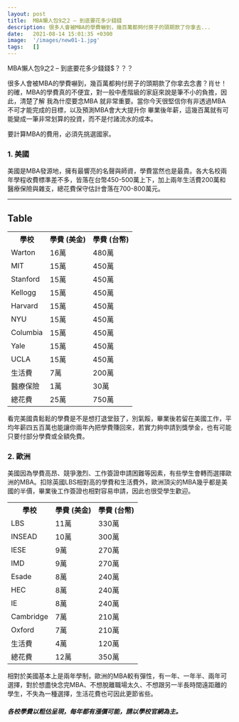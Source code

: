 ```yaml
---
layout: post
title:  MBA懶人包9之2 – 到底要花多少錢錢
description: 很多人會被MBA的學費嚇到，幾百萬都夠付房子的頭期款了你拿去...
date:   2021-08-14 15:01:35 +0300
image:  '/images/new01-1.jpg'
tags:   []
---
```

MBA懶人包9之2 – 到底要花多少錢錢$？？？

很多人會被MBA的學費嚇到，幾百萬都夠付房子的頭期款了你拿去念書？肖ㄝ！的確，MBA的學費真的不便宜，對一般中產階級的家庭來說是筆不小的負擔，因此，清楚了解 我為什麼要念MBA 就非常重要。當你今天很堅信你有非透過MBA不可才能完成的目標，以及預測MBA會大大提升你 畢業後年薪，這幾百萬就有可能變成一筆非常划算的投資，而不是付諸流水的成本。

要計算MBA的費用，必須先挑選國家。

### 1. 美國
美國是MBA發源地，擁有最響亮的名聲與師資，學費當然也是最貴。各大名校兩年學程收費標準差不多，皆落在台幣450-500萬上下，加上兩年生活費200萬和醫療保險與雜支，總花費保守估計會落在700-800萬元。

***

## Table

<div class="table-container">
  <table>
    <tr><th>學校</th><th>學費 (美金)</th><th>學費 (台幣)</th></tr>
    <tr><td>Warton</td><td>16萬</td><td>480萬</td></tr>
    <tr><td>MIT</td><td>15萬</td><td>450萬</td></tr>
    <tr><td>Stanford</td><td>15萬</td><td>450萬</td></tr>
    <tr><td>Kellogg</td><td>15萬</td><td>450萬</td></tr>
    <tr><td>Harvard</td><td>15萬</td><td>450萬</td></tr>
    <tr><td>NYU</td><td>15萬</td><td>450萬</td></tr>
    <tr><td>Columbia</td><td>15萬</td><td>450萬</td></tr>
    <tr><td>Yale</td><td>15萬</td><td>450萬</td></tr>
    <tr><td>UCLA</td><td>15萬</td><td>450萬</td></tr>
    <tr><td>生活費</td><td>7萬</td><td>200萬</td></tr>
    <tr><td>醫療保險</td><td>1萬</td><td>30萬</td></tr>
    <tr><td>總花費</td><td>25萬</td><td>750萬</td></tr>
  </table>
</div>

看完美國貴鬆鬆的學費是不是想打退堂鼓了，別氣餒，畢業後若留在美國工作，平均年薪四五百萬也能讓你兩年內把學費賺回來，若實力夠申請到獎學金，也有可能只要付部分學費或全額免費。


### 2. 歐洲

美國因為學費高昂、競爭激烈、工作簽證申請困難等因素，有些學生會轉而選擇歐洲的MBA。扣除英國LBS相對高的學費和生活費外，歐洲頂尖的MBA幾乎都是美國的半價，畢業後工作簽證也相對容易申請，因此也很受學生歡迎。

<div class="table-container">
  <table>
    <tr><th>學校</th><th>學費 (美金)</th><th>學費 (台幣)</th></tr>
    <tr><td>LBS</td><td>11萬</td><td>330萬</td></tr>
    <tr><td>INSEAD</td><td>10萬</td><td>300萬</td></tr>
    <tr><td>IESE</td><td>9萬</td><td>270萬</td></tr>
    <tr><td>IMD</td><td>9萬</td><td>270萬</td></tr>
    <tr><td>Esade</td><td>8萬</td><td>240萬</td></tr>
    <tr><td>HEC</td><td>8萬</td><td>240萬</td></tr>
    <tr><td>IE</td><td>8萬</td><td>240萬</td></tr>
    <tr><td>Cambridge</td><td>7萬</td><td>210萬</td></tr>
    <tr><td>Oxford</td><td>7萬</td><td>210萬</td></tr>
    <tr><td>生活費</td><td>4萬</td><td>120萬</td></tr>
    <tr><td>總花費</td><td>12萬</td><td>350萬</td></tr>
  </table>
</div>

相對於美國基本上是兩年學制，歐洲的MBA較有彈性，有一年、一年半、兩年可選擇，對於想盡快念完MBA、不想脫離職場太久、不想跟另一半長時間遠距離的學生，不失為一種選擇，生活花費也可因此更節省些。

##### 各校學費以粗估呈現，每年都有漲價可能，請以學校官網為主。


<!--  ***

## Table

<div class="table-container">
  <table>
    <tr><th>Header 1</th><th>Header 2</th><th>Header 3</th><th>Header 4</th><th>Header 5</th></tr>
    <tr><td>Row:1 Cell:1</td><td>Row:1 Cell:2</td><td>Row:1 Cell:3</td><td>Row:1 Cell:4</td><td>Row:1 Cell:5</td></tr>
    <tr><td>Row:2 Cell:1</td><td>Row:2 Cell:2</td><td>Row:2 Cell:3</td><td>Row:2 Cell:4</td><td>Row:2 Cell:5</td></tr>
    <tr><td>Row:3 Cell:1</td><td>Row:3 Cell:2</td><td>Row:3 Cell:3</td><td>Row:3 Cell:4</td><td>Row:3 Cell:5</td></tr>
    <tr><td>Row:4 Cell:1</td><td>Row:4 Cell:2</td><td>Row:4 Cell:3</td><td>Row:4 Cell:4</td><td>Row:4 Cell:5</td></tr>
    <tr><td>Row:5 Cell:1</td><td>Row:5 Cell:2</td><td>Row:5 Cell:3</td><td>Row:5 Cell:4</td><td>Row:5 Cell:5</td></tr>
    <tr><td>Row:6 Cell:1</td><td>Row:6 Cell:2</td><td>Row:6 Cell:3</td><td>Row:6 Cell:4</td><td>Row:6 Cell:5</td></tr>
  </table>
</div>

*** -->